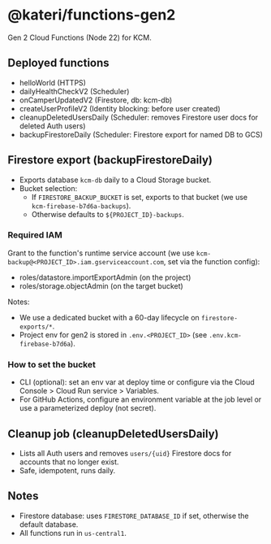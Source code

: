 # @kateri/functions-gen2

Gen 2 Cloud Functions (Node 22) for KCM.

## Deployed functions

- helloWorld (HTTPS)
- dailyHealthCheckV2 (Scheduler)
- onCamperUpdatedV2 (Firestore, db: kcm-db)
- createUserProfileV2 (Identity blocking: before user created)
- cleanupDeletedUsersDaily (Scheduler: removes Firestore user docs for deleted Auth users)
- backupFirestoreDaily (Scheduler: Firestore export for named DB to GCS)

## Firestore export (backupFirestoreDaily)

- Exports database `kcm-db` daily to a Cloud Storage bucket.
- Bucket selection:
  - If `FIRESTORE_BACKUP_BUCKET` is set, exports to that bucket (we use `kcm-firebase-b7d6a-backups`).
  - Otherwise defaults to `${PROJECT_ID}-backups`.

### Required IAM

Grant to the function's runtime service account (we use `kcm-backup@<PROJECT_ID>.iam.gserviceaccount.com`, set via the function config):

- roles/datastore.importExportAdmin (on the project)
- roles/storage.objectAdmin (on the target bucket)

Notes:

- We use a dedicated bucket with a 60-day lifecycle on `firestore-exports/*`.
- Project env for gen2 is stored in `.env.<PROJECT_ID>` (see `.env.kcm-firebase-b7d6a`).

### How to set the bucket

- CLI (optional): set an env var at deploy time or configure via the Cloud Console > Cloud Run service > Variables.
- For GitHub Actions, configure an environment variable at the job level or use a parameterized deploy (not secret).

## Cleanup job (cleanupDeletedUsersDaily)

- Lists all Auth users and removes `users/{uid}` Firestore docs for accounts that no longer exist.
- Safe, idempotent, runs daily.

## Notes

- Firestore database: uses `FIRESTORE_DATABASE_ID` if set, otherwise the default database.
- All functions run in `us-central1`.
